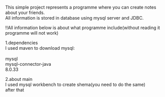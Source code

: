 This simple project represents a programme where you can create notes about your friends.  
All information  is stored in database using mysql server and JDBC.  
  
!!All information below is about what programme include(without reading it programme will not work)  
  
1.dependencies  
I used maven to download mysql:  
<dependency>  
            <groupId>mysql</groupId>  
            <artifactId>mysql-connector-java</artifactId>  
            <version>8.0.33</version>  
</dependency>  
  
2.about main  
I used mysql workbench to create shema(you need to do the same)  
after that 
